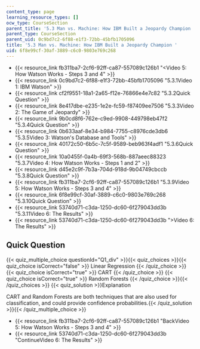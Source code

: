 ```yaml
---
content_type: page
learning_resource_types: []
ocw_type: CourseSection
parent_title: '5.3 Man vs. Machine: How IBM Built a Jeopardy Champion '
parent_type: CourseSection
parent_uid: 0c9bd7c2-6f88-e1f3-72bb-45bfb1705096
title: '5.3 Man vs. Machine: How IBM Built a Jeopardy Champion '
uid: 6f8e99cf-30af-3889-c6c0-9803e769c268
---
```


*   {{< resource_link fb311ba7-2cf6-92ff-ca87-557089c126b1 "\<Video 5: How Watson Works - Steps 3 and 4" >}}
*   {{< resource_link 0c9bd7c2-6f88-e1f3-72bb-45bfb1705096 "5.3.1Video 1: IBM Watson" >}}
*   {{< resource_link cf2f9551-18a1-2a65-f12e-76866e4e7c82 "5.3.2Quick Question" >}}
*   {{< resource_link 8e417dbe-e235-1e2e-fc59-f87409ee7506 "5.3.3Video 2: The Game of Jeopardy" >}}
*   {{< resource_link 9b0cd8f6-762e-c9ed-9908-449798eb47f2 "5.3.4Quick Question" >}}
*   {{< resource_link 0b633aaf-8e34-b984-7755-c8976cde3db6 "5.3.5Video 3: Watson's Database and Tools" >}}
*   {{< resource_link 40172c50-6b5c-7c5f-9589-beb963f4adf1 "5.3.6Quick Question" >}}
*   {{< resource_link 10a0455f-0a4b-69f3-568b-887aeec88323 "5.3.7Video 4: How Watson Works - Steps 1 and 2" >}}
*   {{< resource_link d45e2c9f-7b3a-704d-918d-9b04749cbccb "5.3.8Quick Question" >}}
*   {{< resource_link fb311ba7-2cf6-92ff-ca87-557089c126b1 "5.3.9Video 5: How Watson Works - Steps 3 and 4" >}}
*   {{< resource_link 6f8e99cf-30af-3889-c6c0-9803e769c268 "5.3.10Quick Question" >}}
*   {{< resource_link 53740d71-c3da-1250-dc60-6f279043dd3b "5.3.11Video 6: The Results" >}}
*   {{< resource_link 53740d71-c3da-1250-dc60-6f279043dd3b "\>Video 6: The Results" >}}

Quick Question
--------------

{{< quiz_multiple_choice questionId="Q1_div" >}}{{< quiz_choices >}}{{< quiz_choice isCorrect="false" >}}&nbsp;Linear Regression&nbsp;{{< /quiz_choice >}}
{{< quiz_choice isCorrect="true" >}}&nbsp;CART&nbsp;{{< /quiz_choice >}}
{{< quiz_choice isCorrect="true" >}}&nbsp;Random Forests&nbsp;{{< /quiz_choice >}}{{< /quiz_choices >}}
{{< quiz_solution >}}Explanation

CART and Random Forests are both techniques that are also used for classification, and could provide confidence probabilities.{{< /quiz_solution >}}{{< /quiz_multiple_choice >}}

*   {{< resource_link fb311ba7-2cf6-92ff-ca87-557089c126b1 "BackVideo 5: How Watson Works - Steps 3 and 4" >}}
*   {{< resource_link 53740d71-c3da-1250-dc60-6f279043dd3b "ContinueVideo 6: The Results" >}}